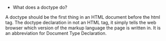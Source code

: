 * What does a doctype do?

A doctype should be the first thing in an HTML document before the html tag. The doctype declaration in not an HTML tag, it simply tells the web browser which version of the markup language the page is written in.  It is an abbreviation for Document Type Declaration.
